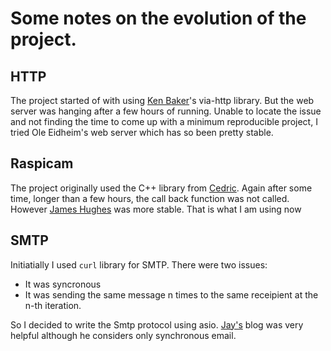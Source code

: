 # Some notes on the evolution of the project.

## HTTP
The project started of with using [Ken Baker](https://github.com/kenba/via-http)'s via-http library.
But the web server was hanging after a few hours of running. Unable to locate the issue and not finding 
the time to come up with a minimum reproducible project, I tried Ole Eidheim's web server which has so been pretty stable.


## Raspicam
The project originally used the C++ library from [Cedric](https://github.com/cedricve/raspicam).
Again after some time, longer than a few hours, the call back function was not called. However
[James Hughes](https://github.com/JamesH65/userland) was more stable. That is what I am using now

## SMTP
Initiatially I used <code>curl</code> library for SMTP. There were two issues:
 * It was syncronous
 * It was sending the same message n times to the same receipient at the n-th iteration.

So I decided to write the Smtp protocol using asio. [Jay's](https://raspberrypiprogramming.blogspot.com.au/2014/09/send-email-to-gmail-in-c-with-boost-and.html)
blog was very helpful although he considers only synchronous email.
